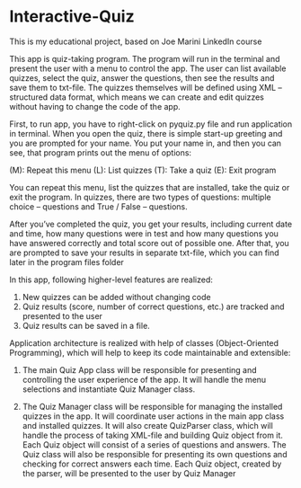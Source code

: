 # Interactive-Quiz
This is my educational project, based on Joe Marini LinkedIn course

This app is quiz-taking program. The program will run in the terminal and present the user with a menu to control the app. The user can list available quizzes, select the quiz, answer the questions, then see the results and save them to txt-file. The quizzes themselves will be defined using XML – structured data  format, which means we can create and edit quizzes without having to change the code of the app. 

First, to run app, you have to right-click on pyquiz.py file and run application in terminal. When you open the quiz, there is simple start-up  greeting and you are prompted for your name. You put your name in, and then you can see,  that program prints out the menu of options:

(M): Repeat this menu
(L): List quizzes
(T): Take a quiz
(E): Exit program

You can repeat this menu, list the quizzes that are installed, take the quiz or exit the program.
In quizzes, there are two types of questions:  multiple choice – questions and True / False – questions.

After you’ve completed the quiz, you get  your  results, including current date and time, how many questions were in test and how many questions you have answered correctly and total score out of possible one.  After that, you are prompted to save your results in separate txt-file, which you can find  later  in the  program files folder

In this app, following higher-level features are realized: 
1. New quizzes can be added without changing code
2. Quiz results (score, number of correct questions, etc.) are tracked and presented to the user
3. Quiz results can be saved in a file.  

Application architecture is realized with help of classes (Object-Oriented Programming), which will help to keep its code  maintainable and extensible: 

1. The main Quiz App class will be responsible for presenting and controlling the user experience of the app. It will handle the menu selections  and instantiate Quiz Manager class. 

2. The Quiz Manager class will be responsible for managing the installed quizzes in the app. It will coordinate user actions in the main app class and installed quizzes. It will also create QuizParser class, which will handle the process of taking XML-file and building Quiz object from it. Each Quiz object will consist of a series of questions and answers. The Quiz class will also be responsible for presenting its own questions  and checking for correct answers each time. Each Quiz object, created by the parser, will be presented to the user by Quiz Manager 


